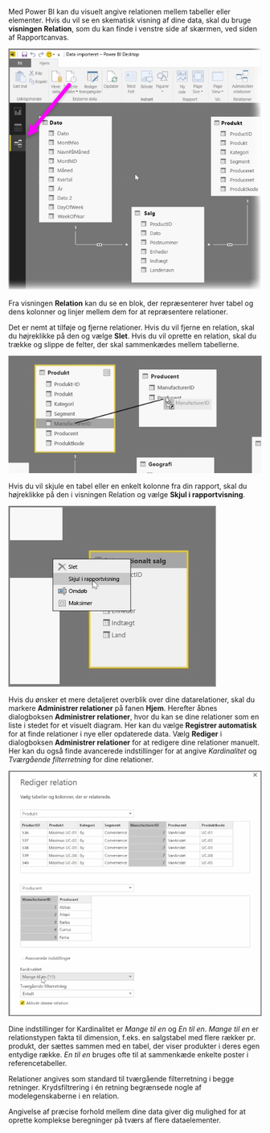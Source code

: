 Med Power BI kan du visuelt angive relationen mellem tabeller eller elementer. Hvis du vil se en skematisk visning af dine data, skal du bruge **visningen Relation**, som du kan finde i venstre side af skærmen, ved siden af Rapportcanvas.

![](media/2-2-manage-data-relationships/2-2_1.png)

Fra visningen **Relation** kan du se en blok, der repræsenterer hver tabel og dens kolonner og linjer mellem dem for at repræsentere relationer.

Det er nemt at tilføje og fjerne relationer. Hvis du vil fjerne en relation, skal du højreklikke på den og vælge **Slet**. Hvis du vil oprette en relation, skal du trække og slippe de felter, der skal sammenkædes mellem tabellerne.

![](media/2-2-manage-data-relationships/2-2_2.png)

Hvis du vil skjule en tabel eller en enkelt kolonne fra din rapport, skal du højreklikke på den i visningen Relation og vælge **Skjul i rapportvisning**.

![](media/2-2-manage-data-relationships/2-2_3.png)

Hvis du ønsker et mere detaljeret overblik over dine datarelationer, skal du markere **Administrer relationer** på fanen **Hjem**. Herefter åbnes dialogboksen **Administrer relationer**, hvor du kan se dine relationer som en liste i stedet for et visuelt diagram. Her kan du vælge **Registrer automatisk** for at finde relationer i nye eller opdaterede data. Vælg **Rediger** i dialogboksen **Administrer relationer** for at redigere dine relationer manuelt. Her kan du også finde avancerede indstillinger for at angive *Kardinalitet* og *Tværgående filterretning* for dine relationer.

![](media/2-2-manage-data-relationships/2-2_4.png)

Dine indstillinger for Kardinalitet er *Mange til en* og *En til en*. *Mange til en* er relationstypen fakta til dimension, f.eks. en salgstabel med flere rækker pr. produkt, der sættes sammen med en tabel, der viser produkter i deres egen entydige række. *En til en* bruges ofte til at sammenkæde enkelte poster i referencetabeller.

Relationer angives som standard til tværgående filterretning i begge retninger. Krydsfiltrering i én retning begrænsede nogle af modelegenskaberne i en relation.

Angivelse af præcise forhold mellem dine data giver dig mulighed for at oprette komplekse beregninger på tværs af flere dataelementer.

